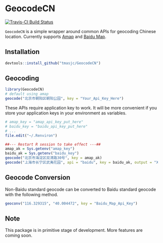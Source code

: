 GeocodeCN
================

[![Travis-CI Build Status](https://travis-ci.org/tmasjc/GeocodeCN.svg?branch=master)](https://travis-ci.org/tmasjc/GeocodeCN)

`GeocodeCN` is a simple wrapper around common APIs for geocoding Chinese location. Currently supports [Amap](%22http://lbs.amap.com/%22) and [Baidu Map](%22http://lbsyun.baidu.com/%22).

Installation
------------

``` r
devtools::install_github("tmasjc/GeocodeCN")
```

Geocoding
---------

``` r
library(GeocodeCN)
# default using amap
geocode("北京市朝阳区朝阳公园", key = "Your_Api_Key_Here")
```

These APIs require application key to work. It will be more convenient if you store your application keys in your environment as variables.

``` r
# amap_key = "amap_api_key_put_here"
# baidu_key = "baidu_api_key_put_here"
# ...
file.edit("~/.Renviron")

##--- Restart R session to take effect ---##
amap_ak = Sys.getenv("amap_key")
baidu_ak = Sys.getenv("baidu_key")
geocode("北京市海淀区双清路30号", key = amap_ak)
geocode("上海市长宁区武夷花园", api = "baidu", key = baidu_ak, output = "XML")
```

Geocode Conversion
------------------

Non-Baidu standard geocode can be converted to Baidu standard geocode with the following method.

``` r
geoconv("116.329315", "40.004472", key = "Baidu_Map_Api_Key")
```

Note
----

This package is in primitive stage of development. More features are coming soon.
